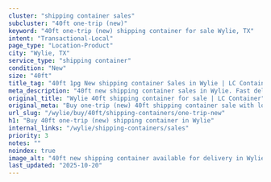 ```yaml
---
cluster: "shipping container sales"
subcluster: "40ft one-trip (new)"
keyword: "40ft one-trip (new) shipping container for sale Wylie, TX"
intent: "Transactional-Local"
page_type: "Location-Product"
city: "Wylie, TX"
service_type: "shipping container"
condition: "New"
size: "40ft"
title_tag: "40ft 1pg New shipping container Sales in Wylie | LC Container"
meta_description: "40ft new shipping container sales in Wylie. Fast delivery, competitive pricing. Serving shipping containers area. Quote ID: DHP. Call (214) 524-4168 for your free quote today."
original_title: "Wylie 40ft shipping container for sale | LC Container"
original_meta: "Buy one-trip (new) 40ft shipping container sale with local delivery in Wylie, TX. LC Container — local Since 2003. Request a fast quote today."
url_slug: "/wylie/buy/40ft/shipping-containers/one-trip-new"
h1: "Buy 40ft one-trip (new) shipping container in Wylie"
internal_links: "/wylie/shipping-containers/sales"
priority: 3
notes: ""
noindex: true
image_alt: "40ft new shipping container available for delivery in Wylie"
last_updated: "2025-10-20"
---
```


<!-- TODO: Add unique city/inventory copy, images, and internal links here. -->
